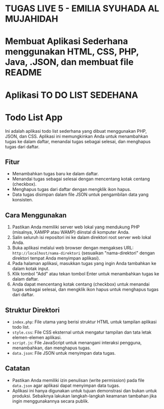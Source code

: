 # TUGAS LIVE 5 - EMILIA SYUHADA AL MUJAHIDAH
# Membuat Aplikasi Sederhana menggunakan HTML, CSS, PHP, Java, .JSON, dan membuat file README
# Aplikasi TO DO LIST SEDEHANA


# Todo List App

Ini adalah aplikasi todo list sederhana yang dibuat menggunakan PHP, JSON, dan CSS. Aplikasi ini memungkinkan Anda untuk menambahkan tugas ke dalam daftar, menandai tugas sebagai selesai, dan menghapus tugas dari daftar.

## Fitur

- Menambahkan tugas baru ke dalam daftar.
- Menandai tugas sebagai selesai dengan mencentang kotak centang (checkbox).
- Menghapus tugas dari daftar dengan mengklik ikon hapus.
- Data tugas disimpan dalam file JSON untuk pengambilan data yang konsisten.

## Cara Menggunakan

1. Pastikan Anda memiliki server web lokal yang mendukung PHP (misalnya, XAMPP atau WAMP) diinstal di komputer Anda.
2. Salin seluruh isi repositori ini ke dalam direktori root server web lokal Anda.
3. Buka aplikasi melalui web browser dengan mengakses URL: `http://localhost/nama-direktori` (sesuaikan "nama-direktori" dengan direktori tempat Anda menyimpan aplikasi).
4. Pada halaman aplikasi, masukkan tugas yang ingin Anda tambahkan ke dalam kotak input.
5. Klik tombol "Add" atau tekan tombol Enter untuk menambahkan tugas ke dalam daftar.
6. Anda dapat mencentang kotak centang (checkbox) untuk menandai tugas sebagai selesai, dan mengklik ikon hapus untuk menghapus tugas dari daftar.

## Struktur Direktori

- `index.php`: File utama yang berisi struktur HTML untuk tampilan aplikasi todo list.
- `style.css`: File CSS eksternal untuk mengatur tampilan dan tata letak elemen-elemen aplikasi.
- `script.js`: File JavaScript untuk menangani interaksi pengguna, menambahkan, dan menghapus tugas.
- `data.json`: File JSON untuk menyimpan data tugas.

## Catatan

- Pastikan Anda memiliki izin penulisan (write permission) pada file `data.json` agar aplikasi dapat menyimpan data tugas.
- Aplikasi ini hanya digunakan untuk tujuan demonstrasi dan bukan untuk produksi. Sebaiknya lakukan langkah-langkah keamanan tambahan jika ingin menggunakannya secara publik.

